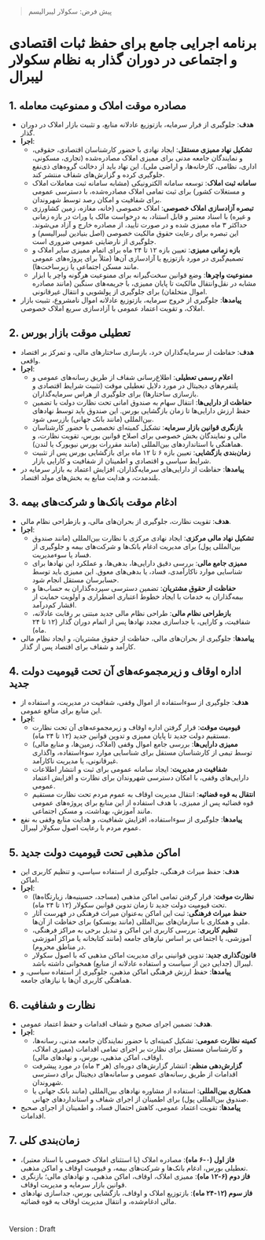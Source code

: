 > پیش فرض: سکولار لیبرالیسم

# برنامه اجرایی جامع برای حفظ ثبات اقتصادی و اجتماعی در دوران گذار به نظام سکولار لیبرال

## 1. مصادره موقت املاک و ممنوعیت معامله
- **هدف**: جلوگیری از فرار سرمایه، بازتوزیع عادلانه منابع، و تثبیت بازار املاک در دوران گذار.
- **اجرا**:
  - **تشکیل نهاد ممیزی مستقل**: ایجاد نهادی با حضور کارشناسان اقتصادی، حقوقی، و نمایندگان جامعه مدنی برای ممیزی املاک مصادره‌شده (تجاری، مسکونی، اداری، نظامی، کارخانه‌ها، و اراضی ملی). این نهاد باید از دخالت گروه‌های ذی‌نفع جلوگیری کرده و گزارش‌های شفاف منتشر کند.
  - **سامانه ثبت املاک**: توسعه سامانه الکترونیکی (مشابه سامانه ثبت معاملات املاک و مستغلات کشور) برای ثبت تمامی املاک مصادره‌شده، با دسترسی عمومی برای شفافیت و امکان رصد توسط شهروندان.
  - **تبصره آزادسازی املاک خصوصی**: املاک خصوصی (خانه، مغازه، زمین کشاورزی و غیره) با اسناد معتبر و قابل استناد، به درخواست مالک یا وراث در بازه زمانی حداکثر ۳ ماه ممیزی شده و در صورت تأیید، از مصادره خارج و آزاد می‌شوند. این تبصره برای رعایت حقوق مالکیت خصوصی (اصل بنیادین لیبرالیسم) و جلوگیری از نارضایتی عمومی ضروری است.
  - **بازه زمانی ممیزی**: تعیین بازه ۱۲ تا ۲۴ ماه برای اتمام ممیزی سایر املاک و تصمیم‌گیری در مورد بازتوزیع یا آزادسازی آن‌ها (مثلاً برای پروژه‌های عمومی مانند مسکن اجتماعی یا زیرساخت‌ها).
  - **ممنوعیت واچرها**: وضع قوانین سخت‌گیرانه برای ممنوعیت هرگونه واچر یا ابزار مشابه در نقل‌وانتقال مالکیت تا پایان ممیزی، با جریمه‌های سنگین (مانند مصادره اموال متخلفان) برای جلوگیری از پولشویی و انتقال غیرقانونی.
- **پیامدها**: جلوگیری از خروج سرمایه، بازتوزیع عادلانه اموال نامشروع، تثبیت بازار املاک، و تقویت اعتماد عمومی با آزادسازی سریع املاک خصوصی.

## 2. تعطیلی موقت بازار بورس
- **هدف**: حفاظت از سرمایه‌گذاران خرد، بازسازی ساختارهای مالی، و تمرکز بر اقتصاد واقعی.
- **اجرا**:
  - **اعلام رسمی تعطیلی**: اطلاع‌رسانی شفاف از طریق رسانه‌های عمومی و پلتفرم‌های دیجیتال در مورد دلایل تعطیلی موقت (تثبیت شرایط اقتصادی و بازسازی ساختارها) برای جلوگیری از هراس سرمایه‌گذاران.
  - **حفاظت از دارایی‌ها**: انتقال سهام به صندوق امانی تحت نظارت دولت با تضمین حفظ ارزش دارایی‌ها تا زمان بازگشایی بورس. این صندوق باید توسط نهادهای بین‌المللی (مانند بانک جهانی) بازرسی شود.
  - **بازنگری قوانین بازار سرمایه**: تشکیل کمیته‌ای تخصصی با حضور کارشناسان مالی و نمایندگان بخش خصوصی برای اصلاح قوانین بورس، تقویت نظارت، و هماهنگی با استانداردهای بین‌المللی (مانند مقررات بورس نیویورک یا لندن).
  - **زمان‌بندی بازگشایی**: تعیین بازه ۶ تا ۱۲ ماه برای بازگشایی بورس پس از تثبیت شرایط سیاسی و اقتصادی و اطمینان از شفافیت و کارایی بازار.
- **پیامدها**: حفاظت از دارایی‌های سرمایه‌گذاران، افزایش اعتماد به بازار سرمایه در بلندمدت، و هدایت منابع به بخش‌های مولد اقتصاد.

## 3. ادغام موقت بانک‌ها و شرکت‌های بیمه
- **هدف**: تقویت نظارت، جلوگیری از بحران‌های مالی، و بازطراحی نظام مالی.
- **اجرا**:
  - **تشکیل نهاد مالی مرکزی**: ایجاد نهادی مرکزی با نظارت بین‌المللی (مانند صندوق بین‌المللی پول) برای مدیریت ادغام بانک‌ها و شرکت‌های بیمه و جلوگیری از فساد یا سوءمدیریت.
  - **ممیزی جامع مالی**: بررسی دقیق دارایی‌ها، بدهی‌ها، و عملکرد این نهادها برای شناسایی موارد ناکارآمدی، فساد، یا بدهی‌های معوق. این ممیزی باید توسط حسابرسان مستقل انجام شود.
  - **حفاظت از حقوق مشتریان**: تضمین دسترسی سپرده‌گذاران به حساب‌ها و بیمه‌گذاران به خدمات با ایجاد خطوط اعتباری اضطراری و اولویت حمایت از اقشار کم‌درآمد.
  - **بازطراحی نظام مالی**: طراحی نظام مالی جدید مبتنی بر رقابت عادلانه، شفافیت، و کارایی، با جداسازی مجدد نهادها پس از اتمام دوران گذار (۱۲ تا ۲۴ ماه).
- **پیامدها**: جلوگیری از بحران‌های مالی، حفاظت از حقوق مشتریان، و ایجاد نظام مالی کارآمد و شفاف برای اقتصاد پس از گذار.

## 4. اداره اوقاف و زیرمجموعه‌های آن تحت قیومیت دولت جدید
- **هدف**: جلوگیری از سوءاستفاده از اموال وقفی، شفافیت در مدیریت، و استفاده از این منابع برای منافع عمومی.
- **اجرا**:
  - **قیومیت موقت**: قرار گرفتن اداره اوقاف و زیرمجموعه‌های آن تحت نظارت مستقیم دولت جدید تا پایان ممیزی و تدوین قوانین جدید (۱۲ تا ۲۴ ماه).
  - **ممیزی دارایی‌ها**: بررسی جامع اموال وقفی (املاک، زمین‌ها، و منابع مالی) توسط تیمی از کارشناسان مستقل برای شناسایی موارد سوءاستفاده، واگذاری غیرقانونی، یا مدیریت ناکارآمد.
  - **شفافیت در مدیریت**: ایجاد سامانه عمومی برای ثبت و انتشار اطلاعات دارایی‌های وقفی، با امکان دسترسی شهروندان برای نظارت و افزایش اعتماد عمومی.
  - **انتقال به قوه قضائیه**: انتقال مدیریت اوقاف به عموم مردم تحت نظارت مستقیم قوه قضائیه پس از ممیزی، با هدف استفاده از این منابع برای پروژه‌های عمومی مانند آموزش، بهداشت، و مسکن اجتماعی.
- **پیامدها**: جلوگیری از سوءاستفاده، افزایش شفافیت، و هدایت منابع وقفی به نفع عموم مردم با رعایت اصول سکولار لیبرال.

## 5. اماکن مذهبی تحت قیومیت دولت جدید
- **هدف**: حفظ میراث فرهنگی، جلوگیری از استفاده سیاسی، و تنظیم کاربری این اماکن.
- **اجرا**:
  - **نظارت موقت**: قرار گرفتن تمامی اماکن مذهبی (مساجد، حسینیه‌ها، زیارتگاه‌ها) تحت قیومیت دولت جدید تا زمان تدوین قوانین سکولار (۱۲ تا ۲۴ ماه).
  - **حفظ میراث فرهنگی**: ثبت این اماکن به‌عنوان میراث فرهنگی در فهرست آثار ملی و همکاری با سازمان‌های بین‌المللی (مانند یونسکو) برای حفاظت از آن‌ها.
  - **تنظیم کاربری**: بررسی کاربری این اماکن و تبدیل برخی به مراکز فرهنگی، آموزشی، یا اجتماعی بر اساس نیازهای جامعه (مانند کتابخانه یا مراکز آموزشی در مناطق محروم).
  - **قانون‌گذاری جدید**: تدوین قوانینی برای مدیریت اماکن مذهبی که با اصول سکولار لیبرال (جدایی دین از سیاست و استفاده عادلانه از منابع) همخوانی داشته باشد.
- **پیامدها**: حفظ ارزش فرهنگی اماکن مذهبی، جلوگیری از استفاده سیاسی، و هماهنگی کاربری آن‌ها با نیازهای جامعه.

## 6. نظارت و شفافیت
- **هدف**: تضمین اجرای صحیح و شفاف اقدامات و حفظ اعتماد عمومی.
- **اجرا**:
  - **کمیته نظارت عمومی**: تشکیل کمیته‌ای با حضور نمایندگان جامعه مدنی، رسانه‌ها، و کارشناسان مستقل برای نظارت بر اجرای تمامی اقدامات (ممیزی املاک، اوقاف، اماکن مذهبی، بورس، و نهادهای مالی).
  - **گزارش‌دهی منظم**: انتشار گزارش‌های دوره‌ای (هر ۳ ماه) در مورد پیشرفت اقدامات از طریق رسانه‌های عمومی و سامانه‌های دیجیتال برای دسترسی شهروندان.
  - **همکاری بین‌المللی**: استفاده از مشاوره نهادهای بین‌المللی (مانند بانک جهانی یا صندوق بین‌المللی پول) برای اطمینان از اجرای شفاف و استانداردهای جهانی.
- **پیامدها**: تقویت اعتماد عمومی، کاهش احتمال فساد، و اطمینان از اجرای صحیح اقدامات.

## 7. زمان‌بندی کلی
- **فاز اول (۰-۶ ماه)**: مصادره املاک (با استثنای املاک خصوصی با اسناد معتبر)، تعطیلی بورس، ادغام بانک‌ها و شرکت‌های بیمه، و قیومیت اوقاف و اماکن مذهبی.
- **فاز دوم (۶-۱۲ ماه)**: ممیزی املاک، اوقاف، اماکن مذهبی، و نهادهای مالی؛ بازنگری قوانین بازار سرمایه و مدیریت اوقاف.
- **فاز سوم (۱۲-۲۴ ماه)**: بازتوزیع املاک و اوقاف، بازگشایی بورس، جداسازی نهادهای مالی ادغام‌شده، و انتقال مدیریت اوقاف به قوه قضائیه.

#

Version : Draft
